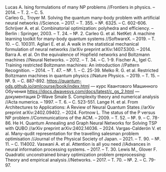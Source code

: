 Lucas A. Ising formulations of many NP problems //Frontiers in physics. – 2014. – Т. 2. – С. 5. \
Carleo G., Troyer M. Solving the quantum many-body problem with artificial neural networks //Science. – 2017. – Т. 355. – №. 6325. – С. 602-606.
Schrijver A. et al. Combinatorial optimization: polyhedra and efficiency. – Berlin : Springer, 2003. – Т. 24. – №. 2.
Carleo G. et al. NetKet: A machine learning toolkit for many-body quantum systems //SoftwareX. – 2019. – Т. 10. – С. 100311.
Agliari E. et al. A walk in the statistical mechanical formulation of neural networks //arXiv preprint arXiv:1407.5300. – 2014. 
Barra A. et al. On the equivalence of Hopfield networks and Boltzmann machines //Neural Networks. – 2012. – Т. 34. – С. 1-9. 
Fischer A., Igel C. Training restricted Boltzmann machines: An introduction //Pattern Recognition. – 2014. – Т. 47. – №. 1. – С. 25-39. 
Melko R. G. et al. Restricted Boltzmann machines in quantum physics //Nature Physics. – 2019. – Т. 15. – №. 9. – С. 887-892.
https://quantum-ods.github.io/qmlcourse/book/index.html — курс Квантового Машинного Обучения
 https://docs.dwavesys.com/docs/latest/c_gs_2.html — документация D-Wave
 Smale S. Complexity theory and numerical analysis //Acta numerica. – 1997. – Т. 6. – С. 523-551. 
 Lange H. et al. From Architectures to Applications: A Review of Neural Quantum States //arXiv preprint arXiv:2402.09402. – 2024. 
 Fortnow L. The status of the P versus NP problem //Communications of the ACM. – 2009. – Т. 52. – №. 9. – С. 78-86.
 He H. Quantum Annealing and Graph Neural Networks for Solving TSP with QUBO //arXiv preprint arXiv:2402.14036. – 2024.
 Vargas-Calderón V. et al. Many-qudit representation for the travelling salesman problem optimisation //Journal of the Physical Society of Japan. – 2021. – Т. 90. – №. 11. – С. 114002.
Vaswani A. et al. Attention is all you need //Advances in neural information processing systems. – 2017. – Т. 30.
Lewis M., Glover F. Quadratic unconstrained binary optimization problem preprocessing: Theory and empirical analysis //Networks. – 2017. – Т. 70. – №. 2. – С. 79-97.
